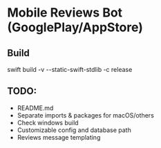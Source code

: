 # Mobile Reviews Bot (GooglePlay/AppStore)

## Build
swift build -v --static-swift-stdlib -c release

## TODO:
- README.md
- Separate imports & packages for macOS/others
- Check windows build
- Customizable config and database path
- Reviews message templating

